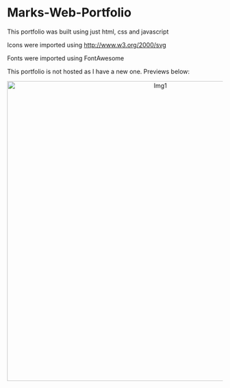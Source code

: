 # Marks-Web-Portfolio

This portfolio was built using just html, css and javascript

Icons were imported using http://www.w3.org/2000/svg

Fonts were imported using FontAwesome

This portfolio is not hosted as I have a new one. Previews below:

<p align="center"><img alt="Img1" src=".Img/GitHub/Img1.png" width="700" /></p>
